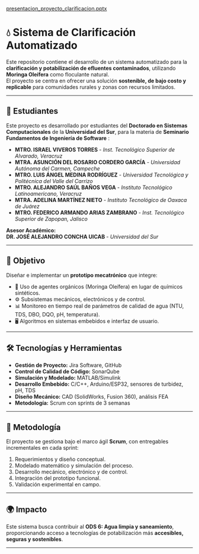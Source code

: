 
[presentacion_proyecto_clarificacion.pptx](https://github.com/user-attachments/files/22436964/presentacion_proyecto_clarificacion.pptx)


# 💧 Sistema de Clarificación Automatizado

Este repositorio contiene el desarrollo de un sistema automatizado para la **clarificación y potabilización de efluentes contaminados**, utilizando **Moringa Oleífera** como floculante natural.  
El proyecto se centra en ofrecer una solución **sostenible, de bajo costo y replicable** para comunidades rurales y zonas con recursos limitados.

---

## 👥 Estudiantes

Este proyecto es desarrollado por estudiantes del **Doctorado en Sistemas Computacionales** de la **Universidad del Sur**, para la materia de **Seminario Fundamentos de Ingeniería de Software** :

- **MTRO. ISRAEL VIVEROS TORRES** - *Inst. Tecnológico Superior de Alvarado, Veracruz*
- **MTRA. ASUNCIÓN DEL ROSARIO CORDERO GARCÍA** - *Universidad Autónoma del Carmen, Campeche*
- **MTRO. LUIS ÁNGEL MEDINA RODRÍGUEZ** - *Universidad Tecnológica y Politécnica del Valle del Carrizo*
- **MTRO. ALEJANDRO SAÚL BAÑOS VEGA** - *Instituto Tecnológico Latinoamericano, Veracruz*
- **MTRA. ADELINA MARTÍNEZ NIETO** - *Instituto Tecnológico de Oaxaca de Juárez*
- **MTRO. FEDERICO ARMANDO ARIAS ZAMBRANO** - *Inst. Tecnológico Superior de Zapopan, Jalisco*

**Asesor Académico:**  
**DR. JOSÉ ALEJANDRO CONCHA UICAB** - *Universidad del Sur*

---

## 🚀 Objetivo

Diseñar e implementar un **prototipo mecatrónico** que integre:
- 🌱 Uso de agentes orgánicos (Moringa Oleífera) en lugar de químicos sintéticos.
- ⚙️ Subsistemas mecánicos, electrónicos y de control.
- 📊 Monitoreo en tiempo real de parámetros de calidad de agua (NTU, TDS, DBO, DQO, pH, temperatura).
- 🖥️ Algoritmos en sistemas embebidos e interfaz de usuario.

---

## 🛠️ Tecnologías y Herramientas

- **Gestión de Proyecto:** Jira Software, GitHub 
- **Control de Calidad de Código:** SonarQube
- **Simulación y Modelado:** MATLAB/Simulink
- **Desarrollo Embebido:** C/C++, Arduino/ESP32, sensores de turbidez, pH, TDS
- **Diseño Mecánico:** CAD (SolidWorks, Fusion 360), análisis FEA
- **Metodología:** Scrum con sprints de 3 semanas

---

## 📌 Metodología

El proyecto se gestiona bajo el marco ágil **Scrum**, con entregables incrementales en cada sprint:  
1. Requerimientos y diseño conceptual.  
2. Modelado matemático y simulación del proceso.  
3. Desarrollo mecánico, electrónico y de control.  
4. Integración del prototipo funcional.  
5. Validación experimental en campo.  

---

## 🌍 Impacto

Este sistema busca contribuir al **ODS 6: Agua limpia y saneamiento**, proporcionando acceso a tecnologías de potabilización más **accesibles, seguras y sostenibles**.

---
